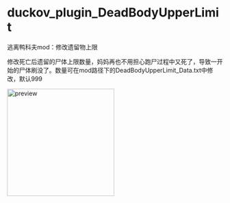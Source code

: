 # duckov_plugin_DeadBodyUpperLimit
逃离鸭科夫mod：修改遗留物上限

修改死亡后遗留的尸体上限数量，妈妈再也不用担心跑尸过程中又死了，导致一开始的尸体刷没了。数量可在mod路径下的DeadBodyUpperLimit_Data.txt中修改，默认999

<img width="250" height="250" alt="preview" src="https://github.com/user-attachments/assets/3ee0c8cd-2f55-4668-9fbc-23d46f509a8b" />
